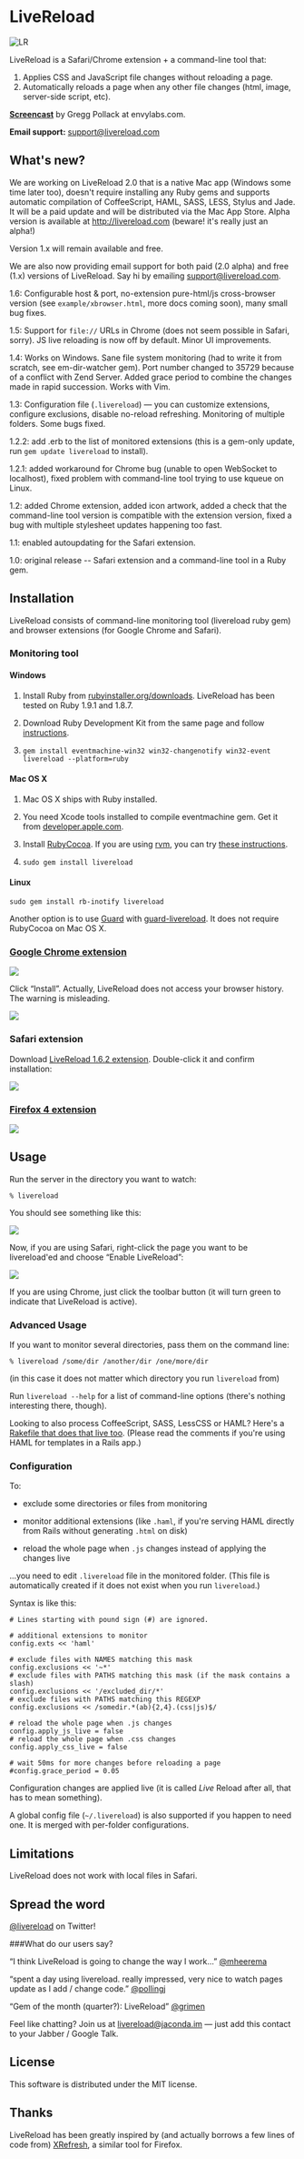 # LiveReload

![LR](https://github.com/mockko/livereload/raw/master/artwork/screenshot.png)

LiveReload is a Safari/Chrome extension + a command-line tool that:

1. Applies CSS and JavaScript file changes without reloading a page.
2. Automatically reloads a page when any other file changes (html, image, server-side script, etc).

**[Screencast](http://blog.envylabs.com/2010/07/livereload-screencast/)** by Gregg Pollack at envylabs.com.

**Email support:** support@livereload.com


## What's new?

We are working on LiveReload 2.0 that is a native Mac app (Windows some time later too), doesn't require installing any Ruby gems and supports automatic compilation of CoffeeScript, HAML, SASS, LESS, Stylus and Jade. It will be a paid update and will be distributed via the Mac App Store. Alpha version is available at http://livereload.com (beware! it's really just an alpha!)

Version 1.x will remain available and free.

We are also now providing email support for both paid (2.0 alpha) and free (1.x) versions of LiveReload. Say hi by emailing support@livereload.com.

1.6: Configurable host & port, no-extension pure-html/js cross-browser version (see `example/xbrowser.html`, more docs coming soon), many small bug fixes.

1.5: Support for `file://` URLs in Chrome (does not seem possible in Safari, sorry). JS live reloading is now off by default. Minor UI improvements.

1.4: Works on Windows. Sane file system monitoring (had to write it from scratch, see em-dir-watcher gem). Port number changed to 35729 because of a conflict with Zend Server. Added grace period to combine the changes made in rapid succession. Works with Vim.

1.3: Configuration file (`.livereload`) — you can customize extensions, configure exclusions, disable no-reload refreshing. Monitoring of multiple folders. Some bugs fixed.

1.2.2: add .erb to the list of monitored extensions (this is a gem-only update, run `gem update livereload` to install).

1.2.1: added workaround for Chrome bug (unable to open WebSocket to localhost), fixed problem with command-line tool trying to use kqueue on Linux.

1.2: added Chrome extension, added icon artwork, added a check that the command-line tool version is compatible with the extension version, fixed a bug with multiple stylesheet updates happening too fast.

1.1: enabled autoupdating for the Safari extension.

1.0: original release -- Safari extension and a command-line tool in a Ruby gem.


## Installation

LiveReload consists of command-line monitoring tool (livereload ruby gem) and browser extensions (for Google Chrome and Safari).


### Monitoring tool

#### Windows

1. Install Ruby from [rubyinstaller.org/downloads](http://rubyinstaller.org/downloads/). LiveReload has been tested on Ruby 1.9.1 and 1.8.7.

2. Download Ruby Development Kit from the same page and follow [instructions](https://github.com/oneclick/rubyinstaller/wiki/Development-Kit).

3. `gem install eventmachine-win32 win32-changenotify win32-event livereload --platform=ruby`


#### Mac OS X

1. Mac OS X ships with Ruby installed.

2. You need Xcode tools installed to compile eventmachine gem. Get it from [developer.apple.com](http://developer.apple.com/technologies/tools/xcode.html).

3. Install [RubyCocoa](http://sourceforge.net/projects/rubycocoa/). If you are using [rvm](http://rvm.beginrescueend.com/), you can try [these instructions](https://gist.github.com/289868).

4. `sudo gem install livereload`


#### Linux

`sudo gem install rb-inotify livereload`


Another option is to use [Guard](https://github.com/guard/guard) with [guard-livereload](https://github.com/guard/guard-livereload). It does not require RubyCocoa on Mac OS X.


### [Google Chrome extension](https://chrome.google.com/extensions/detail/jnihajbhpnppcggbcgedagnkighmdlei)

![](https://github.com/mockko/livereload/raw/master/docs/images/chrome-install-prompt.png)

Click “Install”. Actually, LiveReload does not access your browser history. The warning is misleading.

![](https://github.com/mockko/livereload/raw/master/docs/images/chrome-button.png)


### Safari extension

Download [LiveReload 1.6.2 extension](https://github.com/downloads/mockko/livereload/LiveReload-1.6.2.safariextz). Double-click it and confirm installation:

![](https://github.com/mockko/livereload/raw/master/docs/images/safari-install-prompt.png)


### [Firefox 4 extension](https://addons.mozilla.org/firefox/addon/livereload/)

![](https://static.addons.mozilla.net/img/uploads/previews/full/53/53026.png)


## Usage

Run the server in the directory you want to watch:

    % livereload

You should see something like this:

![](https://github.com/mockko/livereload/raw/master/docs/images/livereload-server-running.png)

Now, if you are using Safari, right-click the page you want to be livereload'ed and choose “Enable LiveReload”:

![](https://github.com/mockko/livereload/raw/master/docs/images/safari-context-menu.png)

If you are using Chrome, just click the toolbar button (it will turn green to indicate that LiveReload is active).


### Advanced Usage

If you want to monitor several directories, pass them on the command line:

    % livereload /some/dir /another/dir /one/more/dir

(in this case it does not matter which directory you run `livereload` from)

Run `livereload --help` for a list of command-line options (there's nothing interesting there, though).

Looking to also process CoffeeScript, SASS, LessCSS or HAML? Here's a [Rakefile that does that live too](http://gist.github.com/472349). (Please read the comments if you're using HAML for templates in a Rails app.)


### Configuration

To:

* exclude some directories or files from monitoring

* monitor additional extensions (like `.haml`, if you're serving HAML directly from Rails without generating `.html` on disk)

* reload the whole page when `.js` changes instead of applying the changes live

...you need to edit `.livereload` file in the monitored folder. (This file is automatically created if it does not exist when you run `livereload`.)

Syntax is like this:

    # Lines starting with pound sign (#) are ignored.

    # additional extensions to monitor
    config.exts << 'haml'

    # exclude files with NAMES matching this mask
    config.exclusions << '~*'
    # exclude files with PATHS matching this mask (if the mask contains a slash)
    config.exclusions << '/excluded_dir/*'
    # exclude files with PATHS matching this REGEXP
    config.exclusions << /somedir.*(ab){2,4}.(css|js)$/

    # reload the whole page when .js changes
    config.apply_js_live = false
    # reload the whole page when .css changes
    config.apply_css_live = false

    # wait 50ms for more changes before reloading a page
    #config.grace_period = 0.05

Configuration changes are applied live (it is called *Live* Reload after all, that has to mean something).

A global config file (`~/.livereload`) is also supported if you happen to need one. It is merged with per-folder configurations.


## Limitations

LiveReload does not work with local files in Safari.

## Spread the word

[@livereload](http://twitter.com/livereload) on Twitter!

###What do our users say?

“I think LiveReload is going to change the way I work...” [@mheerema](http://twitter.com/mheerema/status/18363670011)

“spent a day using livereload. really impressed, very nice to watch pages update as I add / change code.” [@pollingj](http://twitter.com/pollingj/status/18366550224)

“Gem of the month (quarter?): LiveReload” [@grimen](http://twitter.com/grimen/status/18369684099)

Feel like chatting? Join us at livereload@jaconda.im — just add this contact to your Jabber / Google Talk.


## License

This software is distributed under the MIT license.


## Thanks

LiveReload has been greatly inspired by (and actually borrows a few lines of code from) [XRefresh](http://xrefresh.binaryage.com/), a similar tool for Firefox.
